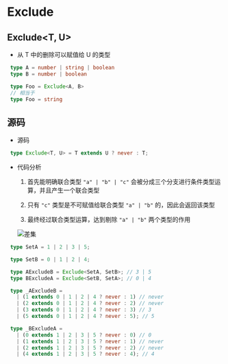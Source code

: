 # Exclude

## Exclude<T, U>

+ 从 T 中的删除可以赋值给 U 的类型

 ```ts
  type A = number | string | boolean
  type B = number | boolean

  type Foo = Exclude<A, B>
  // 相当于
  type Foo = string

  ```

## 源码

+ 源码

 ```ts
  type Exclude<T, U> = T extends U ? never : T;
  ```

+ 代码分析

  1. 首先能明确联合类型 `"a" | "b" | "c"` 会被分成三个分支进行条件类型运算，并且产生一个联合类型

  2. 只有 `"c"` 类型是不可赋值给联合类型 `"a" | "b"` 的，因此会返回该类型

  3. 最终经过联合类型运算，达到剔除 `"a" | "b"` 两个类型的作用

    ![差集](image/差集.png)

 ```ts
  type SetA = 1 | 2 | 3 | 5;

  type SetB = 0 | 1 | 2 | 4;

  type AExcludeB = Exclude<SetA, SetB>; // 3 | 5
  type BExcludeA = Exclude<SetB, SetA>; // 0 | 4

  type _AExcludeB =
    | (1 extends 0 | 1 | 2 | 4 ? never : 1) // never
    | (2 extends 0 | 1 | 2 | 4 ? never : 2) // never
    | (3 extends 0 | 1 | 2 | 4 ? never : 3) // 3
    | (5 extends 0 | 1 | 2 | 4 ? never : 5); // 5

  type _BExcludeA =
    | (0 extends 1 | 2 | 3 | 5 ? never : 0) // 0
    | (1 extends 1 | 2 | 3 | 5 ? never : 1) // never
    | (2 extends 1 | 2 | 3 | 5 ? never : 2) // never
    | (4 extends 1 | 2 | 3 | 5 ? never : 4); // 4
  ```
